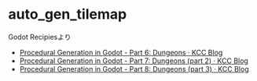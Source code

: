 # auto_gen_tilemap

Godot Recipiesより

- [Procedural Generation in Godot - Part 6: Dungeons · KCC Blog](https://kidscancode.org/blog/2018/12/godot3_procgen6/)
- [Procedural Generation in Godot - Part 7: Dungeons (part 2) · KCC Blog](https://kidscancode.org/blog/2018/12/godot3_procgen7/)
- [Procedural Generation in Godot - Part 8: Dungeons (part 3) · KCC Blog](https://kidscancode.org/blog/2018/12/godot3_procgen8/)
